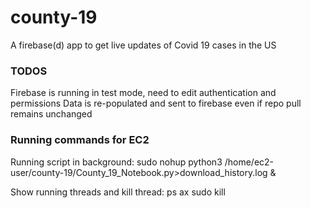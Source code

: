 # county-19
A firebase(d) app to get live updates of Covid 19 cases in the US

### TODOS
Firebase is running in test mode, need to edit authentication and permissions
Data is re-populated and sent to firebase even if repo pull remains unchanged

### Running commands for EC2

Running script in background:
sudo nohup python3 /home/ec2-user/county-19/County_19_Notebook.py>download_history.log &

Show running threads and kill thread:
ps ax
sudo kill <PID>
